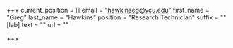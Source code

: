 +++
current_position = []
email = "hawkinseg@vcu.edu"
first_name = "Greg"
last_name = "Hawkins"
position = "Research Technician"
suffix = ""
[lab]
text = ""
url = ""

+++
